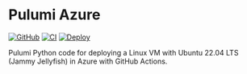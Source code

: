 # Pulumi Azure

[![GitHub](https://img.shields.io/github/license/wozorio/pulumi-azure-linux-vm)](https://github.com/wozorio/pulumi-azure-linux-vm/blob/master/LICENSE)
[![CI](https://github.com/wozorio/pulumi-azure-linux-vm/actions/workflows/ci.yml/badge.svg)](https://github.com/wozorio/pulumi-azure-linux-vm/actions/workflows/ci.yml)
[![Deploy](https://github.com/wozorio/pulumi-azure-linux-vm/actions/workflows/deploy.yml/badge.svg)](https://github.com/wozorio/pulumi-azure-linux-vm/actions/workflows/deploy.yml)

Pulumi Python code for deploying a Linux VM with Ubuntu 22.04 LTS (Jammy Jellyfish) in Azure with GitHub Actions.
